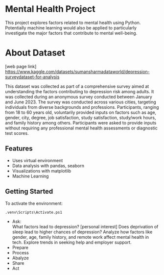 # Mental Health Project

This project explores factors related to mental health using Python. Potentially machine learning would also be applied to particularly investigate the major factors that contribute to mental well-being.

# About Dataset
[web page link] https://www.kaggle.com/datasets/sumansharmadataworld/depression-surveydataset-for-analysis

This dataset was collected as part of a comprehensive survey aimed at understanding the factors contributing to depression risk among adults. It was collected during an anonymous survey conducted between January and June 2023. The survey was conducted across various cities, targeting individuals from diverse backgrounds and professions. Participants, ranging from 18 to 60 years old, voluntarily provided inputs on factors such as age, gender, city, degree, job satisfaction, study satisfaction, study/work hours, and family history among others. Participants were asked to provide inputs without requiring any professional mental health assessments or diagnostic test scores.

## Features
- Uses virtual environment
- Data analysis with pandas, seaborn
- Visualizations with matplotlib
- Machine Learning

## Getting Started
To activate the environment:

```bash
.venv\Scripts\Activate.ps1
```

- Ask:  
    What factors lead to depression? 
    [personal interest] Does deprivation of sleep lead to higher chances of depression?
    Analyze how factors like gender, age, family history, and remote work affect mental health in tech.
    Explore trends in seeking help and employer support.
- Prepare
- Process
- Abalyze
- Share
- Act